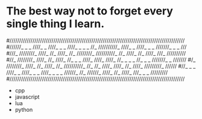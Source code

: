 # The best way not to forget every single thing I learn.
#////////////////////////////////////////////////////////////////////////////////////////////
#//////_ _ _ ////_ _ ////_ _ _ ////_ _ _ _ //_ //////////_ ////_ _ ////_ _ _ ///////_ _ _ ///
#///_ ////////_ ////_ //_ ////_ //_ ////////_ //////////_ //_ ////_ //_ ////_ ///_ //////////
#//_ ////////_ ////_ //_ ////_ //_ _ _ ////_ ////_ ////_ //_ _ _ _ //_ _ _ ///////_ _ ///////
#/_ ////////_ ////_ //_ ////_ //_ //////////_ //_ //_ ////_ ////_ //_ ////_ /////////_ //////
#//_ _ _ ////_ _ ////_ _ _ ////_ _ _ _ //////_ //_ //////_ ////_ //_ ////_ ///_ _ _ /////////
#////////////////////////////////////////////////////////////////////////////////////////////

- cpp
- javascript
- lua
- python









